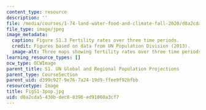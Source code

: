 ```yaml
---
content_type: resource
description: ''
file: /media/courses/1-74-land-water-food-and-climate-fall-2020/d0a2cda5430bdec88396ed91060a3cf7_FigS1-3pop.jpg
file_type: image/jpeg
image_metadata:
  caption: Figure S1.3 Fertility rates over three time periods.
  credit: Figures based on data from UN Population Division (2013).
  image-alt: Three maps showing fertility rates over three time periods.
learning_resource_types: []
ocw_type: OCWImage
parent_title: S1. UN Global and Regional Population Projections
parent_type: CourseSection
parent_uid: d399c927-9e76-7a24-19d9-ffee9f92bfbb
resourcetype: Image
title: FigS1-3pop.jpg
uid: d0a2cda5-430b-dec8-8396-ed91060a3cf7
---
```

